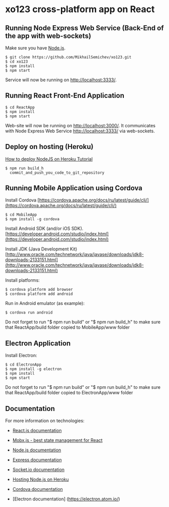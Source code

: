 # xo123 cross-platform app on React 

## Running Node Express Web Service (Back-End of the app with web-sockets)

Make sure you have [Node.js](http://nodejs.org/).

```
$ git clone https://github.com/MikhailSemichev/xo123.git
$ cd xo123
$ npm install
$ npm start
```

Service will now be running on [http://localhost:3333/](http://localhost:3333/).


## Running React Front-End Application

```
$ cd ReactApp
$ npm install
$ npm start
```

Web-site will now be running on [http://localhost:3000/](http://localhost:3000/).
It communicates with Node Express Web Service [http://localhost:3333/](http://localhost:3333/) via web-sockets.


## Deploy on hosting (Heroku)

[How to deploy NodeJS on Heroku Tutorial](https://devcenter.heroku.com/articles/getting-started-with-nodejs#introduction)

```
$ npm run build_h
  commit_and_push_you_code_to_git_repository
```


## Running Mobile Application using Cordova
Install Cordova [https://cordova.apache.org/docs/ru/latest/guide/cli/](https://cordova.apache.org/docs/ru/latest/guide/cli/)

```
$ cd MobileApp
$ npm install -g cordova
```

Install Android SDK (and/or iOS SDK).
[https://developer.android.com/studio/index.html](https://developer.android.com/studio/index.html)

Install JDK (Java Development Kit)[http://www.oracle.com/technetwork/java/javase/downloads/jdk8-downloads-2133151.html](http://www.oracle.com/technetwork/java/javase/downloads/jdk8-downloads-2133151.html)



Install platforms:
```
$ cordova platform add browser
$ cordova platform add android
```

Run in Android emulator (as example):
```
$ cordova run android
```

Do not forget to run "$ npm run build" or "$ npm run build_h" to make sure that ReactApp/build folder copied to MobileApp/www folder

## Electron Application


Install Electron:
```
$ cd ElectronApp
$ npm install -g electron
$ npm install
$ npm start
```
Do not forget to run "$ npm run build" or "$ npm run build_h" to make sure that ReactApp/build folder copied to ElectronApp/www folder

## Documentation

For more information on technologies:
- [React.js documentation](https://facebook.github.io/react/docs/hello-world.html)
- [Mobx.js - best state management for React](https://mobx.js.org/)

- [Node.js documentation](https://nodejs.org/en/)
- [Express documentation](https://expressjs.com/en/api.html)
- [Socket.io documentation](http://devdocs.io/socketio/)
- [Hosting Node.js on Heroku](https://devcenter.heroku.com/articles/getting-started-with-nodejs)

- [Cordova documentation](https://cordova.apache.org/docs/ru/latest/guide/cli/index.html)

- [Electron documentation]
(https://electron.atom.io/)

